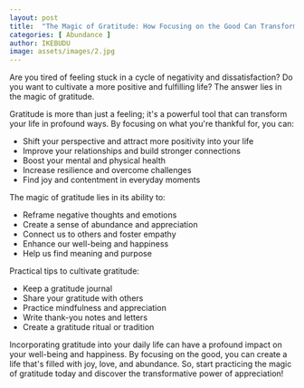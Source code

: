 ```yaml
---
layout: post
title:  "The Magic of Gratitude: How Focusing on the Good Can Transform Your Life"
categories: [ Abundance ]
author: IKEBUDU
image: assets/images/2.jpg
---
```


Are you tired of feeling stuck in a cycle of negativity and dissatisfaction? Do you want to cultivate a more positive and fulfilling life? The answer lies in the magic of gratitude.

Gratitude is more than just a feeling; it's a powerful tool that can transform your life in profound ways. By focusing on what you're thankful for, you can:

- Shift your perspective and attract more positivity into your life
- Improve your relationships and build stronger connections
- Boost your mental and physical health
- Increase resilience and overcome challenges
- Find joy and contentment in everyday moments

The magic of gratitude lies in its ability to:

- Reframe negative thoughts and emotions
- Create a sense of abundance and appreciation
- Connect us to others and foster empathy
- Enhance our well-being and happiness
- Help us find meaning and purpose

Practical tips to cultivate gratitude:

- Keep a gratitude journal
- Share your gratitude with others
- Practice mindfulness and appreciation
- Write thank-you notes and letters
- Create a gratitude ritual or tradition

Incorporating gratitude into your daily life can have a profound impact on your well-being and happiness. By focusing on the good, you can create a life that's filled with joy, love, and abundance. So, start practicing the magic of gratitude today and discover the transformative power of appreciation!